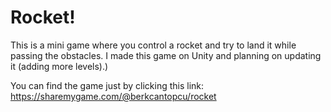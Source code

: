 # Rocket!
This is a mini game where you control a rocket and try to land it while passing the obstacles. I made this game on Unity and planning on updating it (adding more levels).)

You can find the game just by clicking this link: https://sharemygame.com/@berkcantopcu/rocket
